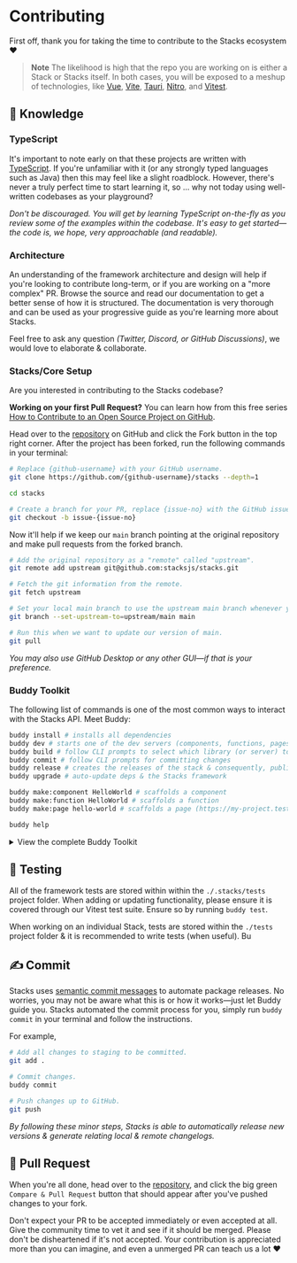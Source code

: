 # Contributing

First off, thank you for taking the time to contribute to the Stacks ecosystem ❤️

> **Note**
> The likelihood is high that the repo you are working on is either a Stack or Stacks itself. In both cases, you will be exposed to a meshup of technologies, like [Vue][vue], [Vite][vite], [Tauri][tauri], [Nitro][nitro], and [Vitest][vitest].

## 💭 Knowledge

### TypeScript

It's important to note early on that these projects are written with [TypeScript][typescript]. If you're unfamiliar with it (or any strongly typed languages such as Java) then this may feel like a slight roadblock. However, there's never a truly perfect time to start learning it, so ... why not today using well-written codebases as your playground?

_Don't be discouraged. You will get by learning TypeScript on-the-fly as you review some of the examples within the codebase. It's easy to get started—the code is, we hope, very approachable (and readable)._

### Architecture

An understanding of the framework architecture and design will help if you're looking to contribute long-term, or if you are working on a "more complex" PR. Browse the source and read our documentation to get a better sense of how it is structured. The documentation is very thorough and can be used as your progressive guide as you're learning more about Stacks.

Feel free to ask any question _(Twitter, Discord, or GitHub Discussions)_, we would love to elaborate & collaborate.

### Stacks/Core Setup

Are you interested in contributing to the Stacks codebase?

**Working on your first Pull Request?** You can learn how from this free series [How to Contribute to an Open Source Project on GitHub][pr-beginner-series].

Head over to the [repository][stacks] on GitHub and click the Fork button in the top right corner. After the project has been forked, run the following commands in your terminal:

```bash
# Replace {github-username} with your GitHub username.
git clone https://github.com/{github-username}/stacks --depth=1

cd stacks

# Create a branch for your PR, replace {issue-no} with the GitHub issue number.
git checkout -b issue-{issue-no}
```

Now it'll help if we keep our `main` branch pointing at the original repository and make
pull requests from the forked branch.

```bash
# Add the original repository as a "remote" called "upstream".
git remote add upstream git@github.com:stacksjs/stacks.git

# Fetch the git information from the remote.
git fetch upstream

# Set your local main branch to use the upstream main branch whenever you run `git pull`.
git branch --set-upstream-to=upstream/main main

# Run this when we want to update our version of main.
git pull
```

_You may also use GitHub Desktop or any other GUI—if that is your preference._

### Buddy Toolkit

The following list of commands is one of the most common ways to interact with the Stacks API. Meet Buddy:

```bash
buddy install # installs all dependencies
buddy dev # starts one of the dev servers (components, functions, pages, desktop or docs)
buddy build # follow CLI prompts to select which library (or server) to build
buddy commit # follow CLI prompts for committing changes
buddy release # creates the releases of the stack & consequently, publishes them (to npm)
buddy upgrade # auto-update deps & the Stacks framework

buddy make:component HelloWorld # scaffolds a component
buddy make:function HelloWorld # scaffolds a function
buddy make:page hello-world # scaffolds a page (https://my-project.test/hello-world)

buddy help
```

<details>
<summary>View the complete Buddy Toolkit</summary>

```bash
buddy --help # view help menu
buddy install # installs your dependencies
buddy fresh # fresh reinstall of all deps
buddy update # auto-update deps & the Stacks framework

buddy --version # get the Stacks version
buddy --help # view help menu

# if you need any more info to any command listed here, you may suffix
# any of them via the "help option", i.e. `buddy command --help`

buddy dev # starts one of the dev servers (components, functions, pages, or docs)
buddy dev:components # starts local playground dev server
buddy dev:desktop # starts the Desktop playground
buddy dev:pages # starts local playground pages dev server
buddy dev:functions # stubs local the functions
buddy dev:docs # starts local docs dev server

# for Laravel folks, `serve` may ring more familiar than the `dev` name. Hence, we aliased it:
buddy serve # starts one of the dev servers (components, functions, pages, or docs)
buddy serve:components # starts local playground dev server
buddy serve:pages # starts local playground pages dev server
buddy serve:functions # stubs local the functions
buddy serve:docs # starts local docs dev server

# sets your application key
buddy key:generate

buddy make:stack project
buddy make:component HelloWorld
buddy make:function hello-world
buddy make:page hello-world
buddy make:lang de
buddy make:database cars
buddy make:table brands
buddy make:migration create_cars_table
buddy make:factory cars

buddy lint # runs linter
buddy lint:fix # runs linter and fixes issues

buddy commit # follow CLI prompts for committing staged changes
buddy release # creates the releases for the stack & triggers the Release Action (workflow)
buddy changelog # generates CHANGELOG.md

# building for production (e.g. npm, Vercel, Netlify, et al.)
buddy build # select a specific build (follow CLI prompts)
buddy build:components # builds Vue component library & Web Component library
buddy build:functions # builds function library
buddy build:vue-components # builds Vue 2 & 3-ready Component library
buddy build:web-components # builds framework agnostic Web Component library (i.e. Custom Elements)
buddy build:pages # builds pages

# when deploying your app/s
buddy deploy:docs
buddy deploy:functions
buddy deploy:pages

# select the example to run (follow CLI prompts)
buddy example

# test your stack
buddy test # runs test suite (unit & e2e)
buddy test:coverage # runs test coverage
buddy test:types # runs typecheck
```

</details>

## 🧪 Testing

All of the framework tests are stored within within the `./.stacks/tests` project folder. When adding or updating functionality, please ensure it is covered through our Vitest test suite. Ensure so by running `buddy test`.

When working on an individual Stack, tests are stored within the `./tests` project folder & it is recommended to write tests (when useful). Bu

## ✍️ Commit

Stacks uses [semantic commit messages][semantic-commit-style] to automate package releases. No worries, you may not be aware what this is or how it works—just let Buddy guide you.  Stacks automated the commit process for you, simply run `buddy commit` in your terminal and follow the instructions.

For example,

```bash
# Add all changes to staging to be committed.
git add .

# Commit changes.
buddy commit

# Push changes up to GitHub.
git push
```

_By following these minor steps, Stacks is able to automatically release new versions & generate relating local & remote changelogs._

## 🎉 Pull Request

When you're all done, head over to the [repository][stacks], and click the big green `Compare & Pull Request` button that should appear after you've pushed changes to your fork.

Don't expect your PR to be accepted immediately or even accepted at all. Give the community time to vet it and see if it should be merged. Please don't be disheartened if it's not accepted. Your contribution is appreciated more than you can imagine, and even a unmerged PR can teach us a lot ❤️

[typescript]: https://www.typescriptlang.org
[vue]: https://vuejs.org/
[vite]: https://vitejs.dev/
[tauri]: https://tauri.app/
[nitro]: https://nitro.unjs.io/
[vitest]: https://vitest.dev/
[stacks]: https://github.com/stacksjs/stacks
[semantic-commit-style]: https://gist.github.com/joshbuchea/6f47e86d2510bce28f8e7f42ae84c716
[pr-beginner-series]: https://app.egghead.io/courses/how-to-contribute-to-an-open-source-project-on-github
